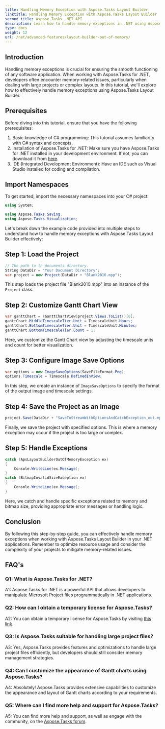 ```yaml
---
title: Handling Memory Exception with Aspose.Tasks Layout Builder
linktitle: Handling Memory Exception with Aspose.Tasks Layout Builder
second_title: Aspose.Tasks .NET API
description: Learn how to handle memory exceptions in .NET using Aspose.Tasks Layout Builder efficiently. Step-by-step guide with code examples.
type: docs
weight: 12
url: /net/advanced-features/layout-builder-out-of-memory/
---
```

## Introduction

Handling memory exceptions is crucial for ensuring the smooth functioning of any software application. When working with Aspose.Tasks for .NET, developers often encounter memory-related issues, particularly when dealing with large projects or complex layouts. In this tutorial, we'll explore how to effectively handle memory exceptions using Aspose.Tasks Layout Builder.

## Prerequisites

Before diving into this tutorial, ensure that you have the following prerequisites:

1. Basic knowledge of C# programming: This tutorial assumes familiarity with C# syntax and concepts.
2. Installation of Aspose.Tasks for .NET: Make sure you have Aspose.Tasks for .NET installed in your development environment. If not, you can download it from [here](https://releases.aspose.com/tasks/net/).
3. IDE (Integrated Development Environment): Have an IDE such as Visual Studio installed for coding and compilation.

## Import Namespaces

To get started, import the necessary namespaces into your C# project:

```csharp
using System;

using Aspose.Tasks.Saving;
using Aspose.Tasks.Visualization;

```

Let's break down the example code provided into multiple steps to understand how to handle memory exceptions with Aspose.Tasks Layout Builder effectively:

## Step 1: Load the Project

```csharp
// The path to th documents directory.
String DataDir = "Your Document Directory";
var project = new Project(DataDir + "Blank2010.mpp");
```

This step loads the project file "Blank2010.mpp" into an instance of the `Project` class.

## Step 2: Customize Gantt Chart View

```csharp
var ganttChart = (GanttChartView)project.Views.ToList()[0];
ganttChart.MiddleTimescaleTier.Unit = TimescaleUnit.Hours;
ganttChart.BottomTimescaleTier.Unit = TimescaleUnit.Minutes;
ganttChart.BottomTimescaleTier.Count = 1;
```

Here, we customize the Gantt Chart view by adjusting the timescale units and count for better visualization.

## Step 3: Configure Image Save Options

```csharp
var options = new ImageSaveOptions(SaveFileFormat.Png);
options.Timescale = Timescale.DefinedInView;
```

In this step, we create an instance of `ImageSaveOptions` to specify the format of the output image and timescale settings.

## Step 4: Save the Project as an Image

```csharp
project.Save(DataDir + "SaveToStreamWithOptionsAndCatchException_out.mpp", options);
```

Finally, we save the project with specified options. This is where a memory exception may occur if the project is too large or complex.

## Step 5: Handle Exceptions

```csharp
catch (ApsLayoutBuilderOutOfMemoryException ex)
{
    Console.WriteLine(ex.Message);
}
catch (BitmapInvalidSizeException ex)
{
    Console.WriteLine(ex.Message);
}
```

Here, we catch and handle specific exceptions related to memory and bitmap size, providing appropriate error messages or handling logic.

## Conclusion

By following this step-by-step guide, you can effectively handle memory exceptions when working with Aspose.Tasks Layout Builder in your .NET applications. Remember to optimize resource usage and consider the complexity of your projects to mitigate memory-related issues.

## FAQ's

### Q1: What is Aspose.Tasks for .NET?

A1: Aspose.Tasks for .NET is a powerful API that allows developers to manipulate Microsoft Project files programmatically in .NET applications.

### Q2: How can I obtain a temporary license for Aspose.Tasks?

A2: You can obtain a temporary license for Aspose.Tasks by visiting [this link](https://purchase.aspose.com/temporary-license/).

### Q3: Is Aspose.Tasks suitable for handling large project files?

A3: Yes, Aspose.Tasks provides features and optimizations to handle large project files efficiently, but developers should still consider memory management strategies.

### Q4: Can I customize the appearance of Gantt charts using Aspose.Tasks?

A4: Absolutely! Aspose.Tasks provides extensive capabilities to customize the appearance and layout of Gantt charts according to your requirements.

### Q5: Where can I find more help and support for Aspose.Tasks?

A5: You can find more help and support, as well as engage with the community, on the [Aspose.Tasks forum](https://forum.aspose.com/c/tasks/15).
